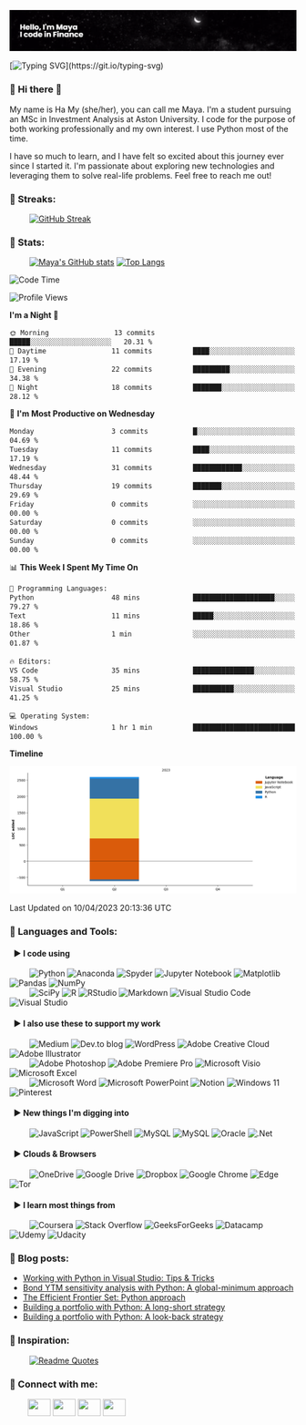 [![MasterHead](https://github.com/hoanghamy98/hoanghamy98/blob/main/banner.png)](http://github.com/hoanghamy98)

[![Typing SVG](https://readme-typing-svg.demolab.com?font=Fira+Code&size=17&pause=307&color=173363&width=435&lines=Hello%2C+I'm+Maya;I+code+in+Finance%2C+mostly+using+Python;Always+learning%2C+always+feeling+inspired!)](https://git.io/typing-svg)

### 🔳 Hi there 👋

My name is Ha My (she/her), you can call me Maya. I'm a student pursuing an MSc in Investment Analysis at Aston University. I code for the purpose of both working professionally and my own interest. I use Python most of the time. 

I have so much to learn, and I have felt so excited about this journey ever since I started it. I'm passionate about exploring new technologies and leveraging them to solve real-life problems. Feel free to reach me out!

### 🔳 Streaks:
&emsp;&emsp;&ensp;[![GitHub Streak](http://github-readme-streak-stats.herokuapp.com?user=hoanghamy98&theme=graywhite)](https://git.io/streak-stats)

### 🔳 Stats:
&emsp;&emsp;&ensp;[![Maya's GitHub stats](https://github-readme-stats.vercel.app/api?username=hoanghamy98&border_color=B2BEB5&hide=prs)](https://github.com/hoanghamy98/github-readme-stats)
[![Top Langs](https://github-readme-stats.vercel.app/api/top-langs/?username=hoanghamy98&layout=compact&border_color=B2BEB5)](https://github.com/anuraghazra/github-readme-stats)

<!--START_SECTION:waka-->
![Code Time](http://img.shields.io/badge/Code%20Time-1%20hr%2011%20mins-blue)

![Profile Views](http://img.shields.io/badge/Profile%20Views-385-blue)

**I'm a Night 🦉** 

```text
🌞 Morning                13 commits          █████░░░░░░░░░░░░░░░░░░░░   20.31 % 
🌆 Daytime                11 commits          ████░░░░░░░░░░░░░░░░░░░░░   17.19 % 
🌃 Evening                22 commits          █████████░░░░░░░░░░░░░░░░   34.38 % 
🌙 Night                  18 commits          ███████░░░░░░░░░░░░░░░░░░   28.12 % 
```
📅 **I'm Most Productive on Wednesday** 

```text
Monday                   3 commits           █░░░░░░░░░░░░░░░░░░░░░░░░   04.69 % 
Tuesday                  11 commits          ████░░░░░░░░░░░░░░░░░░░░░   17.19 % 
Wednesday                31 commits          ████████████░░░░░░░░░░░░░   48.44 % 
Thursday                 19 commits          ███████░░░░░░░░░░░░░░░░░░   29.69 % 
Friday                   0 commits           ░░░░░░░░░░░░░░░░░░░░░░░░░   00.00 % 
Saturday                 0 commits           ░░░░░░░░░░░░░░░░░░░░░░░░░   00.00 % 
Sunday                   0 commits           ░░░░░░░░░░░░░░░░░░░░░░░░░   00.00 % 
```


📊 **This Week I Spent My Time On** 

```text
💬 Programming Languages: 
Python                   48 mins             ████████████████████░░░░░   79.27 % 
Text                     11 mins             █████░░░░░░░░░░░░░░░░░░░░   18.86 % 
Other                    1 min               ░░░░░░░░░░░░░░░░░░░░░░░░░   01.87 % 

🔥 Editors: 
VS Code                  35 mins             ███████████████░░░░░░░░░░   58.75 % 
Visual Studio            25 mins             ██████████░░░░░░░░░░░░░░░   41.25 % 

💻 Operating System: 
Windows                  1 hr 1 min          █████████████████████████   100.00 % 
```

**Timeline**

![Lines of Code chart](https://raw.githubusercontent.com/hoanghamy98/hoanghamy98/main/assets/bar_graph.png)


 Last Updated on 10/04/2023 20:13:36 UTC
<!--END_SECTION:waka-->

### 🔳 Languages and Tools:
#### &ensp;▶️ I code using
&emsp;&emsp;&ensp;![Python](https://img.shields.io/badge/python-3670A0?style=for-the-badge&logo=python&logoColor=ffdd54)
![Anaconda](https://img.shields.io/badge/Anaconda-%2344A833.svg?style=for-the-badge&logo=anaconda&logoColor=white)
![Spyder](https://img.shields.io/badge/Spyder-838485?style=for-the-badge&logo=spyder%20ide&logoColor=maroon)
![Jupyter Notebook](https://img.shields.io/badge/jupyter-%23FA0F00.svg?style=for-the-badge&logo=jupyter&logoColor=white)
![Matplotlib](https://img.shields.io/badge/Matplotlib-%23ffffff.svg?style=for-the-badge&logo=Matplotlib&logoColor=black)
![Pandas](https://img.shields.io/badge/pandas-%23150458.svg?style=for-the-badge&logo=pandas&logoColor=white)
![NumPy](https://img.shields.io/badge/numpy-%23013243.svg?style=for-the-badge&logo=numpy&logoColor=white)
<br />&emsp;&emsp;&ensp;![SciPy](https://img.shields.io/badge/SciPy-%230C55A5.svg?style=for-the-badge&logo=scipy&logoColor=%white)
![R](https://img.shields.io/badge/r-%23276DC3.svg?style=for-the-badge&logo=r&logoColor=white)
![RStudio](https://img.shields.io/badge/RStudio-4285F4?style=for-the-badge&logo=rstudio&logoColor=white)
![Markdown](https://img.shields.io/badge/markdown-%23000000.svg?style=for-the-badge&logo=markdown&logoColor=white)
![Visual Studio Code](https://img.shields.io/badge/Visual%20Studio%20Code-0078d7.svg?style=for-the-badge&logo=visual-studio-code&logoColor=white)
![Visual Studio](https://img.shields.io/badge/Visual%20Studio-5C2D91.svg?style=for-the-badge&logo=visual-studio&logoColor=white)

#### &ensp;▶️ I also use these to support my work
&emsp;&emsp;&ensp;![Medium](https://img.shields.io/badge/Medium-12100E?style=for-the-badge&logo=medium&logoColor=white)
![Dev.to blog](https://img.shields.io/badge/dev.to-0A0A0A?style=for-the-badge&logo=dev.to&logoColor=white)
![WordPress](https://img.shields.io/badge/WordPress-%23117AC9.svg?style=for-the-badge&logo=WordPress&logoColor=white)
![Adobe Creative Cloud](https://img.shields.io/badge/Adobe%20Creative%20Cloud-DA1F26.svg?style=for-the-badge&logo=Adobe%20Creative%20Cloud&logoColor=white)
![Adobe Illustrator](https://img.shields.io/badge/adobe%20illustrator-%23FF9A00.svg?style=for-the-badge&logo=adobe%20illustrator&logoColor=white)
<br />&emsp;&emsp;&ensp;![Adobe Photoshop](https://img.shields.io/badge/adobe%20photoshop-%2331A8FF.svg?style=for-the-badge&logo=adobe%20photoshop&logoColor=white)
![Adobe Premiere Pro](https://img.shields.io/badge/Adobe%20Premiere%20Pro-9999FF.svg?style=for-the-badge&logo=Adobe%20Premiere%20Pro&logoColor=white)
![Microsoft Visio ](https://img.shields.io/badge/Microsoft_Visio-3955A3?style=for-the-badge&logo=microsoft-visio&logoColor=white)
![Microsoft Excel](https://img.shields.io/badge/Microsoft_Excel-217346?style=for-the-badge&logo=microsoft-excel&logoColor=white)
<br />&emsp;&emsp;&ensp;![Microsoft Word](https://img.shields.io/badge/Microsoft_Word-2B579A?style=for-the-badge&logo=microsoft-word&logoColor=white)
![Microsoft PowerPoint](https://img.shields.io/badge/Microsoft_PowerPoint-B7472A?style=for-the-badge&logo=microsoft-powerpoint&logoColor=white)
![Notion](https://img.shields.io/badge/Notion-%23000000.svg?style=for-the-badge&logo=notion&logoColor=white)
![Windows 11](https://img.shields.io/badge/Windows%2011-%230079d5.svg?style=for-the-badge&logo=Windows%2011&logoColor=white)
![Pinterest](https://img.shields.io/badge/Pinterest-%23E60023.svg?style=for-the-badge&logo=Pinterest&logoColor=white)

#### &ensp;▶️ New things I'm digging into
&emsp;&emsp;&ensp;![JavaScript](https://img.shields.io/badge/javascript-%23323330.svg?style=for-the-badge&logo=javascript&logoColor=%23F7DF1E)
![PowerShell](https://img.shields.io/badge/PowerShell-%235391FE.svg?style=for-the-badge&logo=powershell&logoColor=white)
![MySQL](https://img.shields.io/badge/mysql-%2300f.svg?style=for-the-badge&logo=mysql&logoColor=white)
![MySQL](https://img.shields.io/badge/mysql-%2300f.svg?style=for-the-badge&logo=mysql&logoColor=white)
![Oracle](https://img.shields.io/badge/Oracle-F80000?style=for-the-badge&logo=oracle&logoColor=white)
![.Net](https://img.shields.io/badge/.NET-5C2D91?style=for-the-badge&logo=.net&logoColor=white)

#### &ensp;▶️ Clouds & Browsers
&emsp;&emsp;&ensp;![OneDrive](https://img.shields.io/badge/OneDrive-0078D4.svg?style=for-the-badge&logo=microsoftonedrive&logoColor=white)
![Google Drive](https://img.shields.io/badge/Google%20Drive-4285F4?style=for-the-badge&logo=googledrive&logoColor=white)
![Dropbox](https://img.shields.io/badge/Dropbox-%233B4D98.svg?style=for-the-badge&logo=Dropbox&logoColor=white)
![Google Chrome](https://img.shields.io/badge/Google%20Chrome-4285F4?style=for-the-badge&logo=GoogleChrome&logoColor=white)
![Edge](https://img.shields.io/badge/Edge-0078D7?style=for-the-badge&logo=Microsoft-edge&logoColor=white)
![Tor](https://img.shields.io/badge/Tor-7D4698?style=for-the-badge&logo=Tor-Browser&logoColor=white)

#### &ensp;▶️ I learn most things from
&emsp;&emsp;&ensp;![Coursera](https://img.shields.io/badge/Coursera-%230056D2.svg?style=for-the-badge&logo=Coursera&logoColor=white)
![Stack Overflow](https://img.shields.io/badge/-Stackoverflow-FE7A16?style=for-the-badge&logo=stack-overflow&logoColor=white)
![GeeksForGeeks](https://img.shields.io/badge/GeeksforGeeks-gray?style=for-the-badge&logo=geeksforgeeks&logoColor=35914c)
![Datacamp](https://img.shields.io/badge/Datacamp-05192D?style=for-the-badge&logo=datacamp&logoColor=03E860)
![Udemy](https://img.shields.io/badge/Udemy-A435F0?style=for-the-badge&logo=Udemy&logoColor=white)
![Udacity](https://img.shields.io/badge/Udacity-grey?style=for-the-badge&logo=udacity&logoColor=15B8E6)

### 🔳 Blog posts:
<!-- BLOG-POST-LIST:START -->
- [Working with Python in Visual Studio: Tips &amp; Tricks](https://dev.to/hoanghamy98/working-with-python-in-visual-studio-tips-tricks-4fob)
- [Bond YTM sensitivity analysis with Python: A global-minimum approach](https://dev.to/hoanghamy98/bond-ytm-sensitivity-analysis-a-global-minimum-approach-4f43)
- [The Efficient Frontier Set: Python approach](https://dev.to/hoanghamy98/the-efficient-frontier-set-3j1c)
- [Building a portfolio with Python: A long-short strategy](https://dev.to/hoanghamy98/building-a-portfolio-with-python-a-long-short-strategy-2oaf)
- [Building a portfolio with Python: A look-back strategy](https://dev.to/hoanghamy98/building-a-portfolio-with-python-a-look-back-strategy-57o3)
<!-- BLOG-POST-LIST:END -->

### 🔳 Inspiration:
&emsp;&emsp;&ensp;[![Readme Quotes](https://quotes-github-readme.vercel.app/api?type=horizontal&theme=light&border_color=B2BEB5)](https://github.com/piyushsuthar/github-readme-quotes)

### 🔳 Connect with me:
&emsp;&emsp;
<a href="https://www.facebook.com/hoanghamy141098" target="blank"><img align="center" src="https://cdn.jsdelivr.net/npm/simple-icons@3.0.1/icons/facebook.svg" alt="" height="30" width="40" /></a>
<a href="https://www.linkedin.com/in/myhoang98" target="blank"><img align="center" src="https://cdn.jsdelivr.net/npm/simple-icons@3.0.1/icons/linkedin.svg" alt="" height="30" width="40" /></a>
<a href="https://www.instagram.com/myhoang306" target="blank"><img align="center" src="https://cdn.jsdelivr.net/npm/simple-icons@3.0.1/icons/instagram.svg" alt="" height="30" width="40" /></a>
<a href="https://www.youtube.com/channel/UCQfFErXWG2snqjaLOnIJWnw" target="blank"><img align="center" src="https://cdn.jsdelivr.net/npm/simple-icons@3.0.1/icons/youtube.svg" alt="" height="30" width="40" /></a>
</p>
